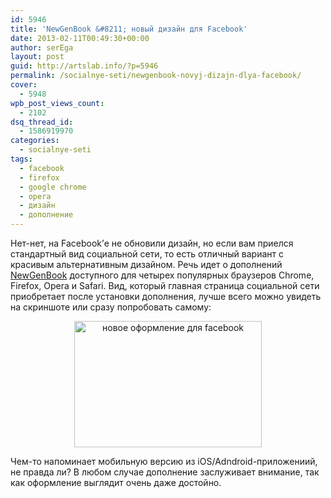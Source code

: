 ```yaml
---
id: 5946
title: 'NewGenBook &#8211; новый дизайн для Facebook'
date: 2013-02-11T00:49:30+00:00
author: serEga
layout: post
guid: http://artslab.info/?p=5946
permalink: /socialnye-seti/newgenbook-novyj-dizajn-dlya-facebook/
cover:
  - 5948
wpb_post_views_count:
  - 2102
dsq_thread_id:
  - 1586919970
categories:
  - socialnye-seti
tags:
  - facebook
  - firefox
  - google chrome
  - opera
  - дизайн
  - дополнение
---
```

Нет-нет, на Facebook&#8217;е не обновили дизайн, но если вам приелся стандартный вид социальной сети, то есть отличный вариант с красивым альтернативным дизайном. Речь идет о дополнений [NewGenBook](http://thinqtek.com/newgenbook/) доступного для четырех популярных браузеров Chrome, Firefox, Opera и Safari. Вид, который главная страница социальной сети приобретает после установки дополнения, лучше всего можно увидеть на скриншоте или сразу попробовать самому:

<center>
  <a href="http://googledrive.com/host/0B9lHVSSSdxdxd0hjdUdmRzY3Tjg/facebook_new_design.jpg"><img src="http://googledrive.com/host/0B9lHVSSSdxdxd0hjdUdmRzY3Tjg/facebook_new_design-300x202.jpg" alt="новое оформление для facebook" title="facebook_new_design" width="300" height="202" class="aligncenter size-medium wp-image-5947" srcset="http://googledrive.com/host/0B9lHVSSSdxdxd0hjdUdmRzY3Tjg/facebook_new_design-300x202.jpg 300w, http://googledrive.com/host/0B9lHVSSSdxdxd0hjdUdmRzY3Tjg/facebook_new_design.jpg 689w" sizes="(max-width: 300px) 100vw, 300px" /></a>
</center>

Чем-то напоминает мобильную версию из iOS/Adndroid-приложениий, не правда ли? В любом случае дополнение заслуживает внимание, так как оформление выглядит очень даже достойно.